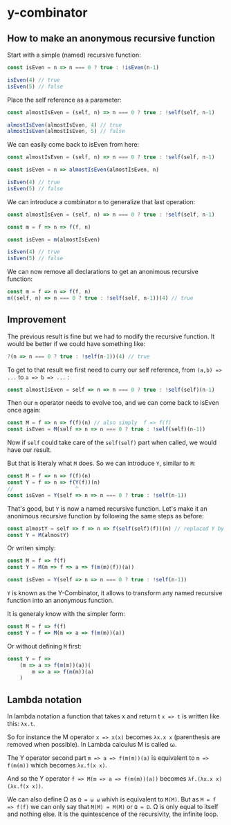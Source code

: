# y-combinator

## How to make an anonymous recursive function

Start with a simple (named) recursive function:

```js
const isEven = n => n === 0 ? true : !isEven(n-1)

isEven(4) // true
isEven(5) // false
```

Place the self reference as a parameter:

```js
const almostIsEven = (self, n) => n === 0 ? true : !self(self, n-1)

almostIsEven(almostIsEven, 4) // true
almostIsEven(almostIsEven, 5) // false
```

We can easily come back to isEven from here:

```js
const almostIsEven = (self, n) => n === 0 ? true : !self(self, n-1)

const isEven = n => almostIsEven(almostIsEven, n)

isEven(4) // true
isEven(5) // false
```

We can introduce a combinator `m` to generalize that last operation:

```js
const almostIsEven = (self, n) => n === 0 ? true : !self(self, n-1)

const m = f => n => f(f, n)

const isEven = m(almostIsEven)

isEven(4) // true
isEven(5) // false
```

We can now remove all declarations to get an anonimous recursive function:

```js
const m = f => n => f(f, n)
m((self, n) => n === 0 ? true : !self(self, n-1))(4) // true
```

## Improvement

The previous result is fine but we had to modify the recursive function. It would be better if we could have something like:

```js
?(n => n === 0 ? true : !self(n-1))(4) // true
```

To get to that result we first need to curry our self reference, from `(a,b) => ...` to `a => b => ...` :

```js
const almostIsEven = self => n => n === 0 ? true : !self(self)(n-1)
```

Then our `m` operator needs to evolve too, and we can come back to isEven once again:

```js
const M = f => n => f(f)(n) // also simply  f => f(f)
const isEven = M(self => n => n === 0 ? true : !self(self)(n-1))
```

Now if `self` could take care of the `self(self)` part when called, we would have our result.

But that is literaly what `M` does. So we can introduce `Y`, similar to `M`:

```js
const M = f => n => f(f)(n)
const Y = f => n => f(Y(f))(n)
//                    ^
const isEven = Y(self => n => n === 0 ? true : !self(n-1))
```

That's good, but `Y` is now a named recursive function. Let's make it an anonimous recursive function by following the same steps as before:

```js
const almostY = self => f => n => f(self(self)(f))(n) // replaced Y by self(self)
const Y = M(almostY)
```

Or writen simply:

```js
const M = f => f(f)
const Y = M(m => f => a => f(m(m)(f))(a))

const isEven = Y(self => n => n === 0 ? true : !self(n-1))
```

`Y` is known as the Y-Combinator, it allows to transform any named recursive function into an anonymous function.

It is generaly know with the simpler form:

```js
const M = f => f(f)
const Y = f => M(m => a => f(m(m))(a))
```

Or without defining `M` first:

```js
const Y = f =>
    (m => a => f(m(m))(a))(
        m => a => f(m(m))(a)
    )
```

## Lambda notation

In lambda notation a function that takes x and return t `x => t` is written like this: `λx.t`.

So for instance the M operator `x => x(x)` becomes `λx.x x` (parenthesis are removed when possible). In Lambda calculus M is called ω.

The Y operator second part `m => a => f(m(m))(a)` is equivalent to `m => f(m(m))` which becomes `λx.f(x x)`.

And so the Y operator `f => M(m => a => f(m(m))(a))` becomes `λf.(λx.x x)(λx.f(x x))`.

We can also define Ω as `Ω = ω ω` whivh is equivalent to `M(M)`. But as `M = f => f(f)` we can only say that `M(M) = M(M)` or `Ω = Ω`. Ω is only equal to itself and nothing else. It is the quintescence of the recursivity, the infinite loop. 
